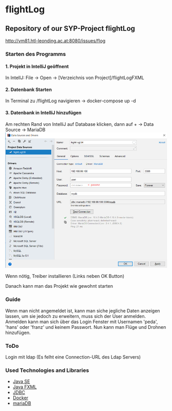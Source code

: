 # flightLog
## Repository of our SYP-Project flightLog

http://vm81.htl-leonding.ac.at:8080/issues/flog

### Starten des Programms

#### 1. Projekt in IntelliJ geöffnent  
In IntellJ: File -> Open -> [Verzeichnis von Project]/flightLogFXML

#### 2. Datenbank Starten  
In Terminal zu /flightLog navigieren -> docker-compose up -d

#### 3. Datenbank in IntelliJ hinzufügen  
Am rechten Rand von IntelliJ auf Database klicken, dann auf + -> Data Source -> MariaDB
![dbConfig](./general/dbConfig.png)  

Wenn nötig, Treiber installieren (Links neben OK Button)  

Danach kann man das Projekt wie gewohnt starten


### Guide

Wenn man nicht angemeldet ist, kann man siche jegliche Daten anzeigen lassen, um sie jedoch zu erweitern, muss sich der User anmelden.
Anmelden kann man sich über das Login Fenster mit Usernamen 'peda', 'hans' oder 'franz' und keinem Passwort.
Nun kann man Flüge und Drohnen hinzufügen.

### ToDo
Login mit ldap (Es felht eine Connection-URL des Ldap Servers)

### Used Technologies and Libraries
* [Java SE](https://www.w3schools.com/java/)
* [Java FXML](https://javabeginners.de/Frameworks/JavaFX/FXML.php)
* [JDBC](https://www.tutorialspoint.com/jdbc/)
* [Docker](https://www.docker.com/)
* [mariaDB](https://mariadb.org/)
